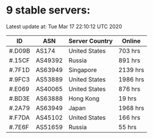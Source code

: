 # 9 stable servers:

Latest update at: Tue Mar 17 22:10:12 UTC 2020

| ID | ASN | Server Country | Online |
| -- | --- | -------------- | ------ |
| #.D09B | AS174 | United States | 703 hrs |
| #.15CF | AS49392 | Russia | 891 hrs |
| #.7F1D | AS63949 | Singapore | 2139 hrs |
| #.9FC3 | AS53889 | United States | 1986 hrs |
| #.E069 | AS40065 | United States | 876 hrs |
| #.BD3E | AS63888 | Hong Kong | 19 hrs |
| #.2A79 | AS63949 | Japan | 1968 hrs |
| #.F7DA | AS45102 | United States | 166 hrs |
| #.7E6F | AS51659 | Russia | 55 hrs |

